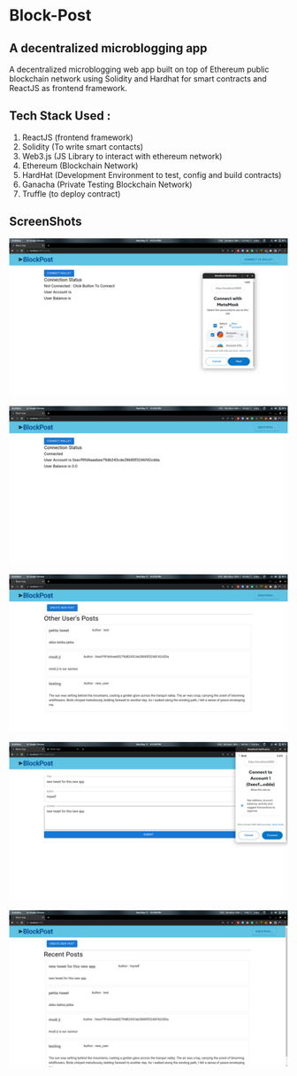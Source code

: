 # Block-Post

## A decentralized microblogging app

A decentralized microblogging web app built on top of Ethereum public blockchain network using Solidity and Hardhat for smart contracts and ReactJS as frontend framework.

## Tech Stack Used :
1) ReactJS (frontend framework)
2) Solidity (To write smart contacts)
3) Web3.js (JS Library to interact with ethereum network)
4) Ethereum (Blockchain Network)
5) HardHat (Development Environment to test, config and build contracts)
6) Ganacha (Private Testing Blockchain Network)
7) Truffle (to deploy contract)

## ScreenShots

<div align = "left">
  <img src="https://raw.githubusercontent.com/manglam16/Block-Post/main/Screenshots/Screenshot%20from%202023-05-17%2016-12-18.png">
</div>
<br>
<div align = "left">
  <img src="https://raw.githubusercontent.com/manglam16/Block-Post/main/Screenshots/Screenshot%20from%202023-05-17%2016-12-27.png">
</div>
<br>
<div align = "left">
  <img src="https://raw.githubusercontent.com/manglam16/Block-Post/main/Screenshots/Screenshot%20from%202023-05-17%2016-12-36.png">
</div>
<br>
<div align = "left">
  <img src="https://raw.githubusercontent.com/manglam16/Block-Post/main/Screenshots/Screenshot%20from%202023-05-17%2016-13-51.png">
</div>
<br>
<div align = "left">
  <img src="https://raw.githubusercontent.com/manglam16/Block-Post/main/Screenshots/Screenshot%20from%202023-05-17%2016-14-59.png">
</div>
<br>
